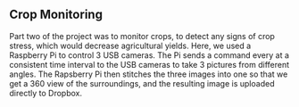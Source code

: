 ## Crop Monitoring 

Part two of the project was to monitor crops, to detect any signs of crop stress, which would decrease agricultural yields. Here, we used a Raspberry Pi to control 3 USB cameras. The Pi sends a command every at a consistent time interval to the USB cameras to take 3 pictures from different angles. The Rapsberry Pi then stitches the three images into one so that we get a 360 view of the surroundings, and the resulting image is uploaded directly to Dropbox.
